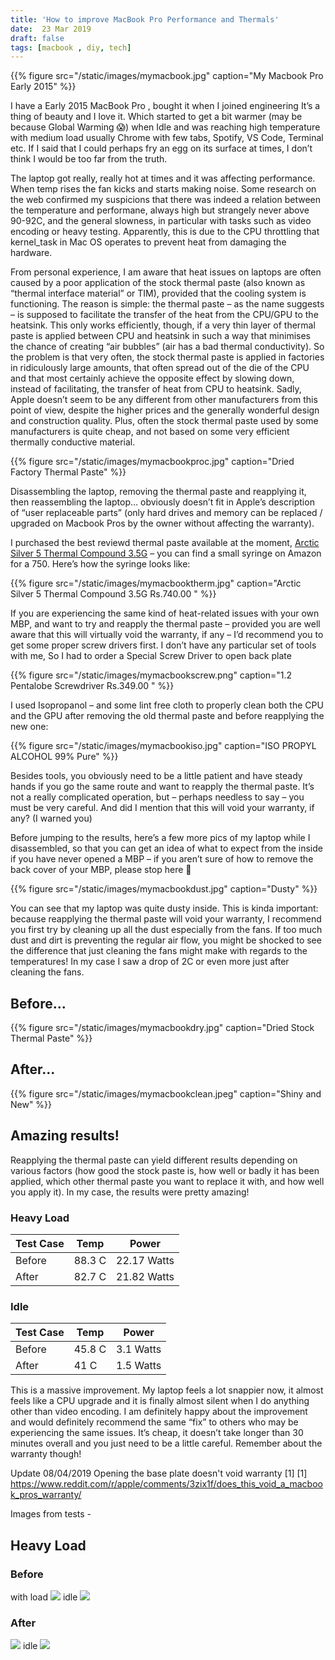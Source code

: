 ```yaml
---
title: 'How to improve MacBook Pro Performance and Thermals'
date:  23 Mar 2019
draft: false
tags: [macbook , diy, tech]
---
```


{{% figure src="/static/images/mymacbook.jpg" caption="My Macbook Pro Early 2015" %}}


I have a Early 2015 MacBook Pro , bought it when I joined engineering  It’s a thing of beauty and I love it. Which  started to get a bit warmer (may be because Global Warming 😱) when Idle and was reaching high temperature with medium load usually Chrome with few tabs, Spotify, VS Code, Terminal etc. If I said that I could perhaps fry an egg on its surface at times, I don’t think I would be too far from the truth.

The laptop got really, really hot at times and it was affecting performance. When temp rises the fan kicks and starts making noise.
Some research on the web confirmed my suspicions that there was indeed a relation between the temperature and performane, always high but strangely never above 90-92C, and the general slowness, in particular with tasks such as video encoding or heavy testing. Apparently, this is due to the CPU throttling that kernel_task in Mac OS operates to prevent heat from damaging the hardware.

From personal experience, I am aware that heat issues on laptops are often caused by a poor application of the stock thermal paste (also known as “thermal interface material” or TIM), provided that the cooling system is functioning. The reason is simple: the thermal paste – as the name suggests – is supposed to facilitate the transfer of the heat from the CPU/GPU to the heatsink. This only works efficiently, though, if a very thin layer of thermal paste is applied between CPU and heatsink in such a way that minimises the chance of creating “air bubbles” (air has a bad thermal conductivity). So the problem is that very often, the stock thermal paste is applied in factories in ridiculously large amounts, that often spread out of the die of the CPU and that most certainly achieve the opposite effect by slowing down, instead of facilitating, the transfer of heat from CPU to heatsink. Sadly, Apple doesn’t seem to be any different from other manufacturers from this point of view, despite the higher prices and the generally wonderful design and construction quality. Plus, often the stock thermal paste used by some manufacturers is quite cheap, and not based on some very efficient thermally conductive material.


{{% figure src="/static/images/mymacbookproc.jpg" caption="Dried Factory Thermal Paste" %}}


Disassembling the laptop, removing the thermal paste and reapplying it, then reassembling the laptop… obviously doesn’t fit in Apple’s description of “user replaceable parts” (only hard drives and memory can be replaced / upgraded on Macbook Pros by the owner without affecting the warranty).


 I purchased the best reviewd thermal paste available at the moment, [Arctic Silver 5 Thermal Compound 3.5G](https://amzn.to/2OovPl4)  – you can find a small syringe on Amazon for a 750. Here’s how the syringe looks like:


{{% figure src="/static/images/mymacbooktherm.jpg" caption="Arctic Silver 5 Thermal Compound 3.5G    Rs.740.00 " %}}


If you are experiencing the same kind of heat-related issues with your own MBP, and want to try and reapply the thermal paste – provided you are well aware that this will virtually void the warranty, if any – I’d recommend you to get some proper screw drivers first. I don’t have any particular set of tools with me, So I had to order a Special Screw Driver to open back plate



{{% figure src="/static/images/mymacbookscrew.png" caption="1.2 Pentalobe Screwdriver    Rs.349.00 " %}}


I used Isopropanol – and some lint free cloth to properly clean both the CPU and the GPU after removing the old thermal paste and before reapplying the new one:


{{% figure src="/static/images/mymacbookiso.jpg" caption="ISO PROPYL ALCOHOL 99% Pure" %}}

Besides tools, you obviously need to be a little patient and have steady hands if you go the same route and want to reapply the thermal paste. It’s not a really complicated operation, but – perhaps needless to say – you must be very careful. And did I mention that this will void your warranty, if any? (I warned you)


Before jumping to the results, here’s a few more pics of my laptop while I disassembled, so that you can get an idea of what to expect from the inside if you have never opened a MBP – if you aren’t sure of how to remove the back cover of your MBP, please stop here 🙂


{{% figure src="/static/images/mymacbookdust.jpg" caption="Dusty" %}}

You can see that my laptop was quite dusty inside. This is kinda important: because reapplying the thermal paste will void your warranty, I recommend you first try by cleaning up all the dust especially from the fans. If too much dust and dirt is preventing the regular air flow, you might be shocked to see the difference that just cleaning the fans might make with regards to the temperatures! In my case I saw a drop of 2C or even more just after cleaning the fans.


## Before...

{{% figure src="/static/images/mymacbookdry.jpg" caption="Dried Stock Thermal Paste" %}}


## After...

{{% figure src="/static/images/mymacbookclean.jpeg" caption="Shiny and New" %}}

## Amazing results!

Reapplying the thermal paste can yield different results depending on various factors (how good the stock paste is, how well or badly it has been applied, which other thermal paste you want to replace it with, and how well you apply it). In my case, the results were pretty amazing!

### Heavy Load
Test Case  |  Temp | Power 
----------|--------|--------
Before    |   88.3 C| 22.17 Watts
After    |   82.7 C| 21.82 Watts


### Idle
Test Case  |  Temp | Power 
-----------|-------- |--------
Before    |   45.8 C  | 3.1 Watts
After    |   41 C| 1.5 Watts

This is a massive improvement. My laptop feels a lot snappier now, it almost feels like a CPU upgrade and it is finally almost silent when I do anything other than video encoding. I am definitely happy about the improvement and would definitely recommend the same “fix” to others who may be experiencing the same issues. It’s cheap, it doesn’t take longer than 30 minutes overall and you just need to be a little careful. Remember about the warranty though!


Update 08/04/2019
Opening the base plate doesn't void warranty [1]
[1] https://www.reddit.com/r/apple/comments/3zix1f/does_this_void_a_macbook_pros_warranty/



Images from tests - 
## Heavy Load 

### Before 
with load
![](/static/images/testload.png)
idle
![](/static/images/testidle.png)
### After

![](/static/images/testafterload.png)
idle
![](/static/images/testafteridle.png)


